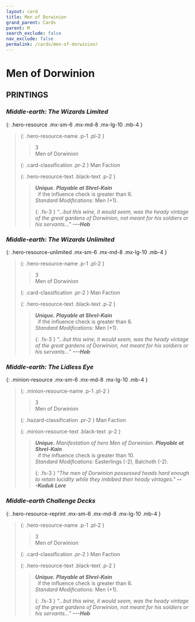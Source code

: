 ```yaml
---
layout: card
title: Men of Dorwinion
grand_parent: Cards
parent: M
search_exclude: false
nav_exclude: false
permalink: /cards/men-of-dorwinion/
---
```


# Men of Dorwinion


## PRINTINGS


### _Middle-earth: The Wizards Limited_

{: .hero-resource .mx-sm-6 .mx-md-8 .mx-lg-10 .mb-4 }
> {: .hero-resource-name .p-1 .pl-2 }
> > <div class="card-mp">3</div>
> > <div class="card-name">Men of Dorwinion</div>
>
> {: .card-classification .pr-2 }
> Man Faction
>
> {: .hero-resource-text .black-text .p-2 }
> > _**Unique.**_ ***Playable at Shrel-Kain*** <br>&ensp;if the influence check is greater than 6.  <br>_Standard Modifications:_ Men (+1). 
> > 
> > {: .fs-3 } 
> > _“...but this wine, it would seem, was the heady vintage of the great gardens of Dorwinion, not meant for his soldiers or his servants...”_ ***---&#65279;Hob*** 
> 

### _Middle-earth: The Wizards Unlimited_

{: .hero-resource-unlimited .mx-sm-6 .mx-md-8 .mx-lg-10 .mb-4 }
> {: .hero-resource-name .p-1 .pl-2 }
> > <div class="card-mp">3</div>
> > <div class="card-name">Men of Dorwinion</div>
>
> {: .card-classification .pr-2 }
> Man Faction
>
> {: .hero-resource-text .black-text .p-2 }
> > _**Unique.**_ ***Playable at Shrel-Kain*** <br>&ensp;if the influence check is greater than 6.  <br>_Standard Modifications:_ Men (+1). 
> > 
> > {: .fs-3 } 
> > _“...but this wine, it would seem, was the heady vintage of the great gardens of Dorwinion, not meant for his soldiers or his servants...”_ ***---&#65279;Hob*** 
> 

### _Middle-earth: The Lidless Eye_

{: .minion-resource .mx-sm-6 .mx-md-8 .mx-lg-10 .mb-4 }
> {: .minion-resource-name .p-1 .pl-2 }
> > <div class="hazard-mp">3</div>
> > <div class="card-name">Men of Dorwinion</div>
>
> {: .hazard-classification .pr-2 }
> Man Faction
>
> {: .minion-resource-text .black-text .p-2 }
> > _**Unique.**_ _Manifestation of hero Men of Dorwinion_. ***Playable at Shrel-Kain*** <br>&ensp;if the influence check is greater than 10.  <br>_Standard Modifications:_ Easterlings (-2), Balchoth (-2). 
> > 
> > {: .fs-3 } 
> > _“The men of Dorwinion possessed heads hard enough to retain lucidity while they imbibed their heady vintages."_ ***---&#65279;Kuduk&nbsp;Lore***  
> 

### _Middle-earth Challenge Decks_

{: .hero-resource-reprint .mx-sm-6 .mx-md-8 .mx-lg-10 .mb-4 }
> {: .hero-resource-name .p-1 .pl-2 }
> > <div class="card-mp">3</div>
> > <div class="card-name">Men of Dorwinion</div>
>
> {: .card-classification .pr-2 }
> Man Faction
>
> {: .hero-resource-text .black-text .p-2 }
> > _**Unique.**_ ***Playable at Shrel-Kain*** <br>&ensp;if the influence check is greater than 6.  <br>_Standard Modifications:_ Men (+1). 
> > 
> > {: .fs-3 } 
> > _“...but this wine, it would seem, was the heady vintage of the great gardens of Dorwinion, not meant for his soldiers or his servants...”_ ***---&#65279;Hob*** 
> 
